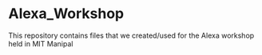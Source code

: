 # Alexa_Workshop
This repository contains files that we created/used for the Alexa workshop held in MIT Manipal
